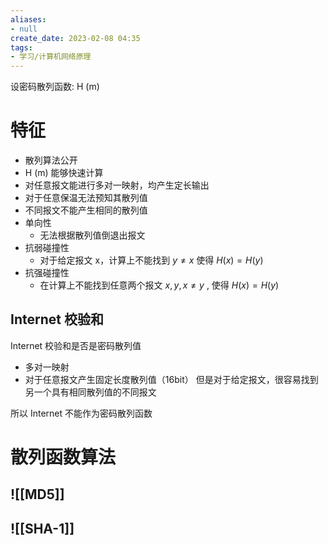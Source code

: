 ```yaml
---
aliases:
- null
create_date: 2023-02-08 04:35
tags:
- 学习/计算机网络原理
---
```


设密码散列函数: H (m)

# 特征
- 散列算法公开
- H (m) 能够快速计算
- 对任意报文能进行多对一映射，均产生定长输出
- 对于任意保温无法预知其散列值
- 不同报文不能产生相同的散列值
- 单向性
	- 无法根据散列值倒退出报文
- 抗弱碰撞性
	- 对于给定报文 x，计算上不能找到 $y\neq x$ 使得 $H(x)=H(y)$
- 抗强碰撞性
	- 在计算上不能找到任意两个报文 $x,y,x\neq y$ , 使得 $H(x)=H(y)$


## Internet 校验和

Internet 校验和是否是密码散列值
- 多对一映射
- 对于任意报文产生固定长度散列值（16bit）
但是对于给定报文，很容易找到另一个具有相同散列值的不同报文

所以 Internet 不能作为密码散列函数

# 散列函数算法

## ![[MD5]]
## ![[SHA-1]]